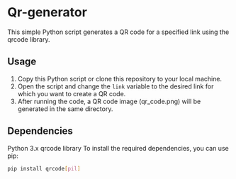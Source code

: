 # Qr-generator

This simple Python script generates a QR code for a specified link using the qrcode library.  

## Usage
1. Copy this Python script or clone this repository to your local machine. 
2. Open the script and change the `link` variable to the desired link for which you want to create a QR code. 
3. After running the code, a QR code image (qr_code.png) will be generated in the same directory.

## Dependencies
Python 3.x
qrcode library
To install the required dependencies, you can use pip:
```bash
pip install qrcode[pil]
